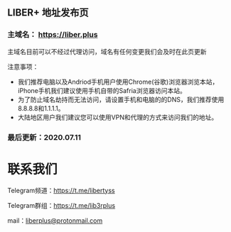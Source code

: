 ## LIBER+ 地址发布页
### 主域名： https://liber.plus

主域名目前可以不经过代理访问，域名有任何变更我们会及时在此页更新


注意事项：

* 我们推荐电脑以及Andriod手机用户使用Chrome(谷歌)浏览器浏览本站，iPhone手机我们建议使用手机自带的Safria浏览器访问本站。
* 为了防止域名劫持而无法访问，请设置手机和电脑的的DNS，我们推荐使用8.8.8.8和1.1.1.1。
* 大陆地区用户我们建议您可以使用VPN和代理的方式来访问我们的地址。

### 最后更新：2020.07.11


# 联系我们

Telegram频道：https://t.me/libertyss

Telegram群组：https://t.me/lib3rplus

mail：liberplus@protonmail.com
